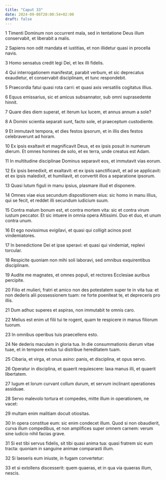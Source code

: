 ```yaml
---
title: "Caput 33"
date: 2024-09-06T20:00:54+02:00
draft: false
---
```



1 Timenti Dominum non occurrent mala, sed in tentatione Deus illum conservabit, et liberabit a malis.

2 Sapiens non odit mandata et iustitias, et non illidetur quasi in procella navis.

3 Homo sensatus credit legi Dei, et lex illi fidelis.

4 Qui interrogationem manifestat, parabit verbum, et sic deprecatus exaudietur, et conservabit disciplinam, et tunc respondebit.

5 Praecordia fatui quasi rota carri: et quasi axis versatilis cogitatus illius.

6 Equus emissarius, sic et amicus subsannator, sub omni suprasedente hinnit.

7 Quare dies diem superat, et iterum lux lucem, et annus annum a sole?

8 A Domini scientia separati sunt, facto sole, et praeceptum custodiente.

9 Et immutavit tempora, et dies festos ipsorum, et in illis dies festos celebraverunt ad horam.

10 Ex ipsis exaltavit et magnificavit Deus, et ex ipsis posuit in numerum dierum. Et omnes homines de solo, et ex terra, unde creatus est Adam.

11 In multitudine disciplinae Dominus separavit eos, et immutavit vias eorum.

12 Ex ipsis benedixit, et exaltavit: et ex ipsis sanctificavit, et ad se applicavit: et ex ipsis maledixit, et humiliavit, et convertit illos a separatione ipsorum.

13 Quasi lutum figuli in manu ipsius, plasmare illud et disponere.

14 Omnes viae eius secundum dispositionem eius: sic homo in manu illius, qui se fecit, et reddet illi secundum iudicium suum.

15 Contra malum bonum est, et contra mortem vita: sic et contra virum iustum peccator. Et sic intuere in omnia opera Altissimi. Duo et duo, et unum contra unum.

16 Et ego novissimus evigilavi, et quasi qui colligit acinos post vindemiatores.

17 In benedictione Dei et ipse speravi: et quasi qui vindemiat, replevi torcular.

18 Respicite quoniam non mihi soli laboravi, sed omnibus exquirentibus disciplinam.

19 Audite me magnates, et omnes populi, et rectores Ecclesiae auribus percipite.

20 Filio et mulieri, fratri et amico non des potestatem super te in vita tua: et non dederis alii possessionem tuam: ne forte poeniteat te, et depreceris pro illis.

21 Dum adhuc superes et aspiras, non immutabit te omnis caro.

22 Melius est enim ut filii tui te rogent, quam te respicere in manus filiorum tuorum.

23 In omnibus operibus tuis praecellens esto.

24 Ne dederis maculam in gloria tua. In die consummationis dierum vitae tuae, et in tempore exitus tui distribue hereditatem tuam.

25 Cibaria, et virga, et onus asino: panis, et disciplina, et opus servo.

26 Operatur in disciplina, et quaerit requiescere: laxa manus illi, et quaerit libertatem.

27 Iugum et lorum curvant collum durum, et servum inclinant operationes assiduae.

28 Servo malevolo tortura et compedes, mitte illum in operationem, ne vacet:

29 multam enim malitiam docuit otiositas.

30 In opera constitue eum: sic enim condecet illum. Quod si non obaudierit, curva illum compedibus, et non amplifices super omnem carnem: verum sine iudicio nihil facias grave.

31 Si est tibi servus fidelis, sit tibi quasi anima tua: quasi fratrem sic eum tracta: quoniam in sanguine animae comparasti illum.

32 Si laeseris eum iniuste, in fugam convertetur:

33 et si extollens discesserit: quem quaeras, et in qua via quaeras illum, nescis.

